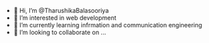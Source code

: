 - 👋 Hi, I’m @TharushikaBalasooriya
- 👀 I’m interested in web development
- 🌱 I’m currently learning infrmation and communication engineering
- 💞️ I’m looking to collaborate on ...


<!---
TharushikaBalasooriya/TharushikaBalasooriya is a ✨ special ✨ repository because its `README.md` (this file) appears on your GitHub profile.
You can click the Preview link to take a look at your changes.
--->
